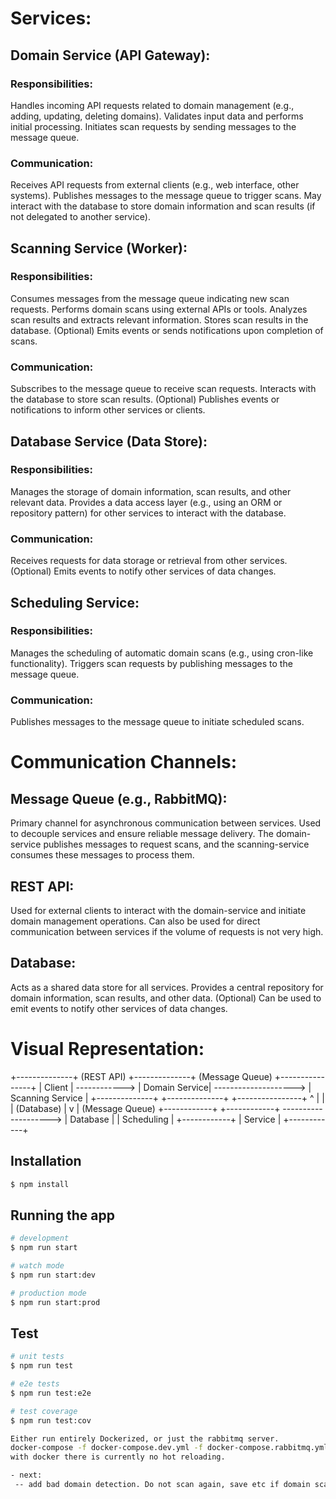 # Services:

## Domain Service (API Gateway):

### Responsibilities:
Handles incoming API requests related to domain management (e.g., adding, updating, deleting domains).
Validates input data and performs initial processing.
Initiates scan requests by sending messages to the message queue.

### Communication:
Receives API requests from external clients (e.g., web interface, other systems).
Publishes messages to the message queue to trigger scans.
May interact with the database to store domain information and scan results (if not delegated to another service).

## Scanning Service (Worker):

### Responsibilities:
Consumes messages from the message queue indicating new scan requests.
Performs domain scans using external APIs or tools.
Analyzes scan results and extracts relevant information.
Stores scan results in the database.
(Optional) Emits events or sends notifications upon completion of scans.

### Communication:
Subscribes to the message queue to receive scan requests.
Interacts with the database to store scan results.
(Optional) Publishes events or notifications to inform other services or clients.

## Database Service (Data Store):

### Responsibilities:
Manages the storage of domain information, scan results, and other relevant data.
Provides a data access layer (e.g., using an ORM or repository pattern) for other services to interact with the database.

### Communication:
Receives requests for data storage or retrieval from other services.
(Optional) Emits events to notify other services of data changes.

## Scheduling Service:

### Responsibilities:
Manages the scheduling of automatic domain scans (e.g., using cron-like functionality).
Triggers scan requests by publishing messages to the message queue.

### Communication:
Publishes messages to the message queue to initiate scheduled scans.

# Communication Channels:

## Message Queue (e.g., RabbitMQ):

Primary channel for asynchronous communication between services.
Used to decouple services and ensure reliable message delivery.
The domain-service publishes messages to request scans, and the scanning-service consumes these messages to process them.

## REST API:

Used for external clients to interact with the domain-service and initiate domain management operations.
Can also be used for direct communication between services if the volume of requests is not very high.

## Database:

Acts as a shared data store for all services.
Provides a central repository for domain information, scan results, and other data.
(Optional) Can be used to emit events to notify other services of data changes.

# Visual Representation:

+--------------+     (REST API)    +--------------+      (Message Queue)     +----------------+
|  Client      |  ------------>  | Domain Service|  -------------------->  | Scanning Service |
+--------------+                  +--------------+                          +----------------+
^                                                 |
|                                                 | (Database)
|                                                 v
| (Message Queue)                            +------------+
+------------+  -------------------->          | Database    |
| Scheduling  |                                +------------+
| Service     |
+------------+

## Installation

```bash
$ npm install
```

## Running the app

```bash
# development
$ npm run start

# watch mode
$ npm run start:dev

# production mode
$ npm run start:prod
```

## Test

```bash
# unit tests
$ npm run test

# e2e tests
$ npm run test:e2e

# test coverage
$ npm run test:cov

Either run entirely Dockerized, or just the rabbitmq server.
docker-compose -f docker-compose.dev.yml -f docker-compose.rabbitmq.yml up
with docker there is currently no hot reloading.

- next:
 -- add bad domain detection. Do not scan again, save etc if domain scans fail.
